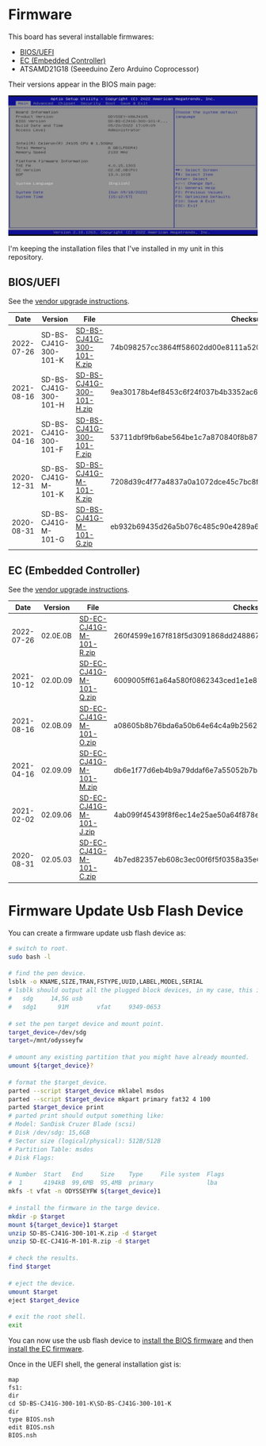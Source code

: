 # Firmware

This board has several installable firmwares:

* [BIOS/UEFI](#biosuefi)
* [EC (Embedded Controller)](#ec-embedded-controller)
* ATSAMD21G18 (Seeeduino Zero Arduino Coprocessor)

Their versions appear in the BIOS main page:

![](bios-main-page.jpg)

I'm keeping the installation files that I've installed in my unit in this repository.

## BIOS/UEFI

See the [vendor upgrade instructions](https://wiki.seeedstudio.com/ODYSSEY-X86J4105-Updating-Firmware/#how-to-upgrade-the-bios).

| Date       | Version               | File                                                   | Checksum                                                         |
|------------|-----------------------|--------------------------------------------------------|------------------------------------------------------------------|
| 2022-07-26 | SD-BS-CJ41G-300-101-K | [SD-BS-CJ41G-300-101-K.zip](SD-BS-CJ41G-300-101-K.zip) | 74b098257cc3864ff58602dd00e8111a520b327e9a3ac381e731a210244e6d54 |
| 2021-08-16 | SD-BS-CJ41G-300-101-H | [SD-BS-CJ41G-300-101-H.zip](SD-BS-CJ41G-300-101-H.zip) | 9ea30178b4ef8453c6f24f037b4b3352ac6d214c7c22f94985428bcb23a178c2 |
| 2021-04-16 | SD-BS-CJ41G-300-101-F | [SD-BS-CJ41G-300-101-F.zip](SD-BS-CJ41G-300-101-F.zip) | 53711dbf9fb6abe564be1c7a870840f8b87caa42239448869d87c08c1bdf0ec5 |
| 2020-12-31 | SD-BS-CJ41G-M-101-K   | [SD-BS-CJ41G-M-101-K.zip](SD-BS-CJ41G-M-101-K.zip)     | 7208d39c4f77a4837a0a1072dce45c7bc8feba28597522ea036778a9c09aa61a |
| 2020-08-31 | SD-BS-CJ41G-M-101-G   | [SD-BS-CJ41G-M-101-G.zip](SD-BS-CJ41G-M-101-G.zip)     | eb932b69435d26a5b076c485c90e4289a697681ac092c18e85c86804e3fe4206 |

## EC (Embedded Controller)

See the [vendor upgrade instructions](https://wiki.seeedstudio.com/ODYSSEY-X86J4105-Updating-Firmware/#how-to-update-the-embedded-controller).

| Date       | Version  | File                                               | Checksum                                                         |
|------------|----------|----------------------------------------------------|------------------------------------------------------------------|
| 2022-07-26 | 02.0E.0B | [SD-EC-CJ41G-M-101-R.zip](SD-EC-CJ41G-M-101-R.zip) | 260f4599e167f818f5d3091868dd24886796bd67d928ebf6677ea5b4bebd5f4c |
| 2021-10-12 | 02.0D.09 | [SD-EC-CJ41G-M-101-Q.zip](SD-EC-CJ41G-M-101-Q.zip) | 6009005ff61a64a580f0862343ced1e1e8b4de8625e326510582063d6e20bce4 |
| 2021-08-16 | 02.0B.09 | [SD-EC-CJ41G-M-101-O.zip](SD-EC-CJ41G-M-101-O.zip) | a08605b8b76bda6a50b64e64c4a9b256297d393f7139ffb2525cc93b28556f13 |
| 2021-04-16 | 02.09.09 | [SD-EC-CJ41G-M-101-M.zip](SD-EC-CJ41G-M-101-M.zip) | db6e1f77d6eb4b9a79ddaf6e7a55052b7be6e63b8339c7b948ff111e5c9ca8ad |
| 2021-02-02 | 02.09.06 | [SD-EC-CJ41G-M-101-J.zip](SD-EC-CJ41G-M-101-J.zip) | 4ab099f45439f8f6ec14e25ae50a64f878eed4c998e39000e17f2047df6bbb83 |
| 2020-08-31 | 02.05.03 | [SD-EC-CJ41G-M-101-C.zip](SD-EC-CJ41G-M-101-C.zip) | 4b7ed82357eb608c3ec00f6f5f0358a35e63b327ae33855eb5e7608814f8df6a |

# Firmware Update Usb Flash Device

You can create a firmware update usb flash device as:

```bash
# switch to root.
sudo bash -l

# find the pen device.
lsblk -o KNAME,SIZE,TRAN,FSTYPE,UUID,LABEL,MODEL,SERIAL
# lsblk should output all the plugged block devices, in my case, this is the device that I'm interested in:
#   sdg     14,5G usb                                                                STORAGE DEVICE   000000078
#   sdg1      91M        vfat     9349-0653                            ODYSSEYFW

# set the pen target device and mount point.
target_device=/dev/sdg
target=/mnt/odysseyfw

# umount any existing partition that you might have already mounted.
umount ${target_device}?

# format the $target_device.
parted --script $target_device mklabel msdos
parted --script $target_device mkpart primary fat32 4 100
parted $target_device print
# parted print should output something like:
# Model: SanDisk Cruzer Blade (scsi)
# Disk /dev/sdg: 15,6GB
# Sector size (logical/physical): 512B/512B
# Partition Table: msdos
# Disk Flags:

# Number  Start   End     Size    Type     File system  Flags
#  1      4194kB  99,6MB  95,4MB  primary               lba
mkfs -t vfat -n ODYSSEYFW ${target_device}1

# install the firmware in the targe device.
mkdir -p $target
mount ${target_device}1 $target
unzip SD-BS-CJ41G-300-101-K.zip -d $target
unzip SD-EC-CJ41G-M-101-R.zip -d $target

# check the results.
find $target

# eject the device.
umount $target
eject $target_device

# exit the root shell.
exit
```

You can now use the usb flash device to [install the BIOS firmware](https://wiki.seeedstudio.com/ODYSSEY-X86J4105-Updating-Firmware/#how-to-upgrade-the-bios) and then [install the EC firmware](https://wiki.seeedstudio.com/ODYSSEY-X86J4105-Updating-Firmware/#how-to-update-the-embedded-controller).

Once in the UEFI shell, the general installation gist is:

```
map
fs1:
dir
cd SD-BS-CJ41G-300-101-K\SD-BS-CJ41G-300-101-K
dir
type BIOS.nsh
edit BIOS.nsh
BIOS.nsh
```
